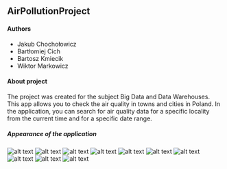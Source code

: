 ## AirPollutionProject

#### Authors
- Jakub Chochołowicz
- Bartłomiej Cich
- Bartosz Kmiecik
- Wiktor Markowicz

#### About project
The project was created for the subject Big Data and Data Warehouses. 
This app allows you to check the air quality in towns and cities in Poland.
In the application, you can search for air quality data for a specific locality from the current time and for a specific date range.

##### Appearance of the application
![alt text](\img\mainWindow.png)
![alt text](\img\mainWindow1.png)
![alt text](\img\mainWindow(Saving-data-to-database).png)
![alt text](\img\secondWindow.png)
![alt text](\img\secondWindow(with-data).png)
![alt text](\img\secondWindow(table-with-value-breakdown).png)
![alt text](\img\Box-plot.png)
![alt text](\img\scatter-plot.png)
![alt text](\img\histogram.png)
![alt text](\img\linear-regression.png)